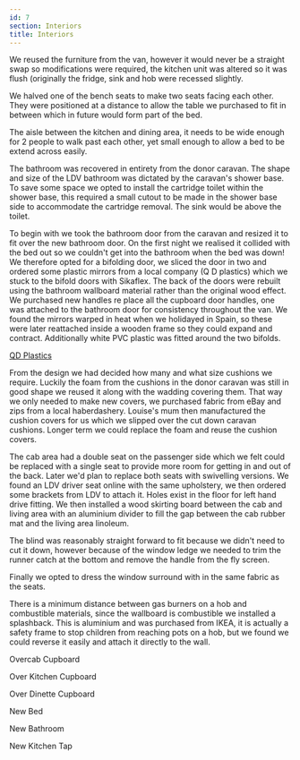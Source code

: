 ```yaml
---
id: 7
section: Interiors
title: Interiors
---
```


We reused the furniture from the van, however it would never be a straight swap so modifications were required, the kitchen unit was altered so it was flush (originally the fridge, sink  and hob were recessed slightly. 

<div class="flickrslideshow" data-ids="[1130781103, 868707741, 868702373, 868721373, 868726771, 1123570337]"/>

We halved one of the bench seats to make two seats facing each other. They were positioned at a distance to allow the table we purchased to fit in between which in future would form part of the bed. 

<div class="flickrslideshow" data-ids="[868710601, 869564152, 869579454]"/>

The aisle between the kitchen and dining area, it needs to be wide enough for 2 people to walk past each other, yet small enough to allow a bed to be extend across easily.

<div class="flickrslideshow" data-ids="[868713571]"/>

The bathroom was recovered in entirety from the donor caravan. The shape and size of the LDV bathroom was dictated by the caravan's shower base. To save some space we opted to install the cartridge toilet within the shower base, this required a small cutout to be made in the shower base side to accommodate the cartridge removal. The sink would be above the toilet. 

<div class="flickrslideshow" data-ids="[908150461, 1123548959, 1124387490, 1198122404, 1124398086, 1123562987, 1198104410, 1197274385]"/>

To begin with we took the bathroom door from the caravan and resized it to fit over the new bathroom door. On the first night we realised it collided with the bed out so we couldn't get into the bathroom when the bed was down! We therefore opted for a bifolding door, we sliced the door in two and ordered some plastic mirrors from a local company (Q D plastics) which we stuck to the bifold doors with Sikaflex. The back of the doors were rebuilt using the bathroom wallboard material rather than the original wood effect. We purchased new handles re place all the cupboard door handles, one was attached to the bathroom door for consistency throughout the van. We found the mirrors warped in heat when we holidayed in Spain, so these were later reattached inside a wooden frame so they could expand and contract. Additionally white PVC plastic was fitted around the two bifolds.

<div class="flickrslideshow" data-ids="[2135327994, 2134548681, 2135329156, 2452316503]"/>

[QD Plastics](http://www.qdplastics.co.uk "Q D Plastics")

From the design we had decided how many and what size cushions we require. Luckily the foam from the cushions in the donor caravan was still in good shape we reused it along with the wadding covering them. That way we only needed to make new covers, we purchased fabric from eBay and zips from a local haberdashery. Louise's mum then manufactured the cushion covers for us which we slipped over the cut down caravan cushions. Longer term we could replace the foam and reuse the cushion covers. 

<div class="flickrslideshow" data-ids="[908198695, 909063652, 1197042103, 1197945504, 1197095859, 2452313595]"/>

The cab area had a double seat on the passenger side which we felt could be replaced with a single seat to provide more room for getting in and out of the back. Later we'd plan to replace both seats with swivelling versions. We found an LDV driver seat online with the same upholstery, we then ordered some brackets from LDV to attach it. Holes exist in the floor for left hand drive fitting. We then installed a wood skirting board between the cab and living area with an aluminium divider to fill the gap between the cab rubber mat and the living area linoleum.

<div class="flickrslideshow" data-ids="[2654648525" group="cab"/>
    <flickr photoid="2655468518" group="cab"/>

The blind was reasonably straight forward to fit because we didn't need to cut it down, however because of the window ledge we needed to trim the runner catch at the bottom and remove the handle from the fly screen. 

<div class="flickrslideshow" data-ids="[2453146768, 2453148150, 2452321071, 2452314611, 2452315531]"/>

Finally we opted to dress the window surround with in the same fabric as the seats.

<div class="flickrslideshow" data-ids="[2655470682, 2655471928, 2654646885, 2654649999]"/>

There is a minimum distance between gas burners on a hob and combustible materials, since the wallboard is combustible we installed a splashback. This is aluminium and was purchased from IKEA, it is actually a safety frame to stop children from reaching pots on a hob, but we found we could reverse it easily and attach it directly to the wall.

<div class="flickrslideshow" data-ids="[2452312953, 2452317455, 2453150530]"/>

Overcab Cupboard

<div class="flickrslideshow" data-ids="[2321623875, 2321627125, 2322454680, 2321643553, 2322462720, 2321653377, 2453151848, 2452324951, 2453154652, 2654637239, 2654638803, 2655467236, 2655477344]"/>

Over Kitchen Cupboard

<div class="flickrslideshow" data-ids="[2740443779, 2740444901, 2740445783, 2741283242, 2740447391, 3426043043, 3426854590, 3426044687, 3426045393, 3426045947]"/>

Over Dinette Cupboard

<div class="flickrslideshow" data-ids="[2740448481, 2741286656, 2740457719, 3426851926, 3426041991]"/>

New Bed

<div class="flickrslideshow" data-ids="[5031430614, 5031457648]"/>

New Bathroom

<div class="flickrslideshow" data-ids="[7154368366, 7154364070"]/>

New Kitchen Tap

<div class="flickrslideshow" data-ids="[7311108940]"/>